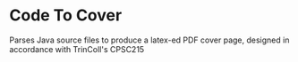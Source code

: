 # Code To Cover
Parses Java source files to produce a latex-ed PDF cover page, designed in accordance with TrinColl's CPSC215
